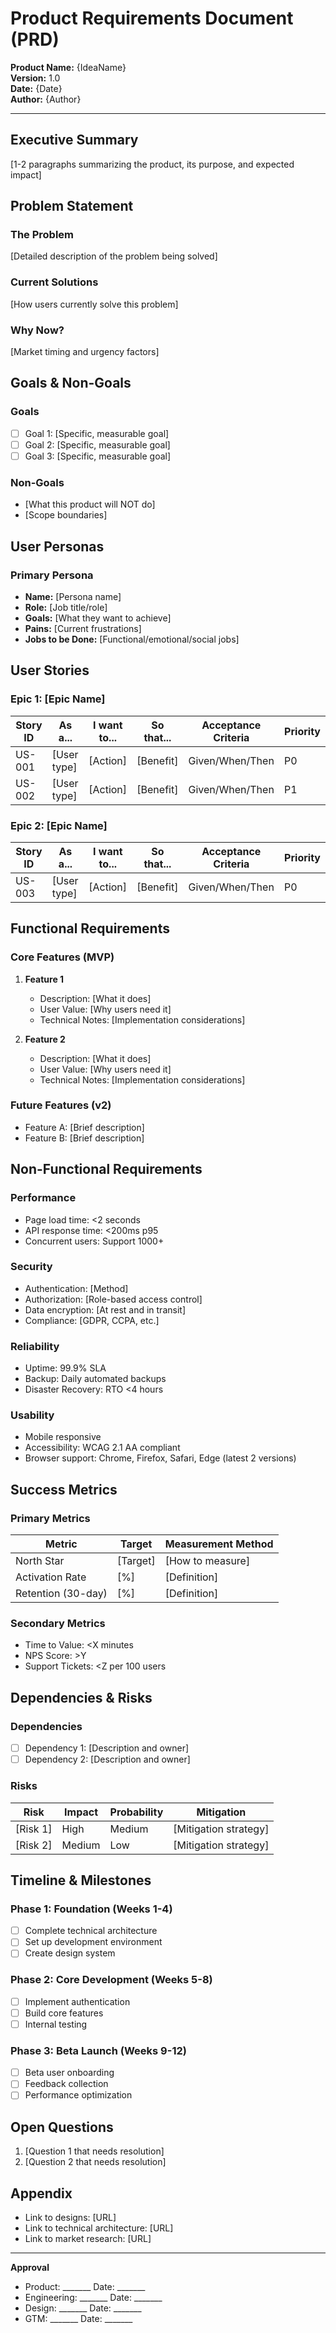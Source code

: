 # Product Requirements Document (PRD)
**Product Name:** {IdeaName}  
**Version:** 1.0  
**Date:** {Date}  
**Author:** {Author}

---

## Executive Summary
[1-2 paragraphs summarizing the product, its purpose, and expected impact]

## Problem Statement
### The Problem
[Detailed description of the problem being solved]

### Current Solutions
[How users currently solve this problem]

### Why Now?
[Market timing and urgency factors]

## Goals & Non-Goals

### Goals
- [ ] Goal 1: [Specific, measurable goal]
- [ ] Goal 2: [Specific, measurable goal]
- [ ] Goal 3: [Specific, measurable goal]

### Non-Goals
- [What this product will NOT do]
- [Scope boundaries]

## User Personas
### Primary Persona
- **Name:** [Persona name]
- **Role:** [Job title/role]
- **Goals:** [What they want to achieve]
- **Pains:** [Current frustrations]
- **Jobs to be Done:** [Functional/emotional/social jobs]

## User Stories

### Epic 1: [Epic Name]
| Story ID | As a... | I want to... | So that... | Acceptance Criteria | Priority |
|----------|---------|--------------|------------|-------------------|----------|
| US-001 | [User type] | [Action] | [Benefit] | Given/When/Then | P0 |
| US-002 | [User type] | [Action] | [Benefit] | Given/When/Then | P1 |

### Epic 2: [Epic Name]
| Story ID | As a... | I want to... | So that... | Acceptance Criteria | Priority |
|----------|---------|--------------|------------|-------------------|----------|
| US-003 | [User type] | [Action] | [Benefit] | Given/When/Then | P0 |

## Functional Requirements

### Core Features (MVP)
1. **Feature 1**
   - Description: [What it does]
   - User Value: [Why users need it]
   - Technical Notes: [Implementation considerations]

2. **Feature 2**
   - Description: [What it does]
   - User Value: [Why users need it]
   - Technical Notes: [Implementation considerations]

### Future Features (v2)
- Feature A: [Brief description]
- Feature B: [Brief description]

## Non-Functional Requirements

### Performance
- Page load time: <2 seconds
- API response time: <200ms p95
- Concurrent users: Support 1000+

### Security
- Authentication: [Method]
- Authorization: [Role-based access control]
- Data encryption: [At rest and in transit]
- Compliance: [GDPR, CCPA, etc.]

### Reliability
- Uptime: 99.9% SLA
- Backup: Daily automated backups
- Disaster Recovery: RTO <4 hours

### Usability
- Mobile responsive
- Accessibility: WCAG 2.1 AA compliant
- Browser support: Chrome, Firefox, Safari, Edge (latest 2 versions)

## Success Metrics

### Primary Metrics
| Metric | Target | Measurement Method |
|--------|--------|-------------------|
| North Star | [Target] | [How to measure] |
| Activation Rate | [%] | [Definition] |
| Retention (30-day) | [%] | [Definition] |

### Secondary Metrics
- Time to Value: <X minutes
- NPS Score: >Y
- Support Tickets: <Z per 100 users

## Dependencies & Risks

### Dependencies
- [ ] Dependency 1: [Description and owner]
- [ ] Dependency 2: [Description and owner]

### Risks
| Risk | Impact | Probability | Mitigation |
|------|--------|-------------|------------|
| [Risk 1] | High | Medium | [Mitigation strategy] |
| [Risk 2] | Medium | Low | [Mitigation strategy] |

## Timeline & Milestones

### Phase 1: Foundation (Weeks 1-4)
- [ ] Complete technical architecture
- [ ] Set up development environment
- [ ] Create design system

### Phase 2: Core Development (Weeks 5-8)
- [ ] Implement authentication
- [ ] Build core features
- [ ] Internal testing

### Phase 3: Beta Launch (Weeks 9-12)
- [ ] Beta user onboarding
- [ ] Feedback collection
- [ ] Performance optimization

## Open Questions
1. [Question 1 that needs resolution]
2. [Question 2 that needs resolution]

## Appendix
- Link to designs: [URL]
- Link to technical architecture: [URL]
- Link to market research: [URL]

---

**Approval**
- Product: _______ Date: _______
- Engineering: _______ Date: _______
- Design: _______ Date: _______
- GTM: _______ Date: _______